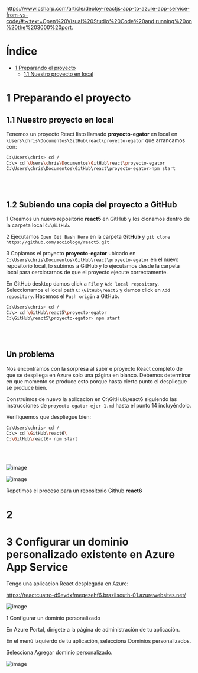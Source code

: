 https://www.csharp.com/article/deploy-reactjs-app-to-azure-app-service-from-vs-code/#:~:text=Open%20Visual%20Studio%20Code%20and,running%20on%20the%203000%20port.


# Índice

* [1 Preparando el proyecto](#1-Preparando-el-proyecto)
  * [1.1 Nuestro proyecto en local](#11-Nuestro-proyecto-en-local)
 

# 1 Preparando el proyecto

## 1.1 Nuestro proyecto en local

Tenemos un proyecto React listo llamado **proyecto-egator** en local en `\Users\chris\Documentos\GitHub\react\proyecto-egator` que arrancamos con:

```bash
C:\Users\chris> cd /
C:\> cd \Users\chris\Documentos\GitHub\react\proyecto-egator
C:\Users\chris\Documentos\GitHub\react\proyecto-egator>npm start
```
<br>
<br>

## 1.2 Subiendo una copia del proyecto a GitHub

1 Creamos un nuevo repositorio **react5** en GitHub y los clonamos dentro de la carpeta local `C:\GitHub`.

2 Ejecutamos `Open Git Bash Here` en la carpeta **GitHub** y `git clone https://github.com/sociologo/react5.git`

3 Copiamos el proyecto **proyecto-egator** ubicado en `C:\Users\chris\Documentos\GitHub\react\proyecto-egator` en el nuevo repositorio local, lo subimos a GitHub y lo ejecutamos desde la carpeta local para cerciorarnos de que el proyecto ejecute correctamente.

En GitHub desktop damos click a `File` y `Add local repository`. Seleccionamos el local path `C:\GitHub\react5` y damos click en `Add repository`. Hacemos el `Push origin` a GitHub.

```bash
C:\Users\chris> cd /
C:\> cd \GitHub\react5\proyecto-egator
C:\GitHub\react5\proyecto-egator> npm start
```
<br>
<br>

## Un problema

Nos encontramos con la sorpresa al subir e proyecto React completo de que se despliega en Azure solo una página en blanco. Debemos determinar en que momento se produce esto porque hasta cierto punto el despliegue se produce bien.

Construimos de nuevo la aplicacion en C:\GitHub\react6 siguiendo las instrucciones de `proyecto-egator-ejer-1.md` hasta el punto 14 incluyéndolo.

Verifiquemos que despliegue bien:

```bash
C:\Users\chris> cd /
C:\> cd \GitHub\react6\
C:\GitHub\react6> npm start
```
<br>
<br>

![image](https://github.com/user-attachments/assets/f2bcbf6f-f85b-49e7-a930-d59e7196ae9b)

![image](https://github.com/user-attachments/assets/4f779a26-b62b-46bd-8a40-f20dd3ab08e7)

Repetimos el proceso para un repositorio Github **react6**

# 2 


# 3 Configurar un dominio personalizado existente en Azure App Service

Tengo una aplicacion React desplegada en Azure:

https://reactcuatro-d9eydxfmegezehf6.brazilsouth-01.azurewebsites.net/

![image](https://github.com/user-attachments/assets/b8a596f1-7f42-405b-bfea-3d053e875893)

1 Configurar un dominio personalizado

En Azure Portal, dirígete a la página de administración de tu aplicación.

En el menú izquierdo de tu aplicación, selecciona Dominios personalizados.

Selecciona Agregar dominio personalizado.

![image](https://github.com/user-attachments/assets/9e4bc358-7726-4c65-9f67-2bdb6ee68a30)













